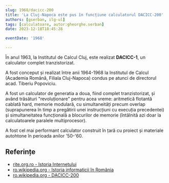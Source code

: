 ```yaml
---
slug: 1968/dacicc-200
title: 'La Cluj-Napoca este pus în funcțiune calculatorul DACICC-200'
authors: [gserban, ilg-ul]
tags: [calculatoare, autor:gheorghe.serban]
date: 2023-12-18T18:45:28

eventDate: '1968'

---
```


În anul 1963, la Institutul de Calcul Cluj, este realizat **DACICC-1**, un
calculator complet tranzistorizat.

<!-- truncate -->

A fost conceput și realizat între anii 1964-1968 la Institutul de Calcul
(Academia Română, Filiala Cluj-Napoca) condus pe atunci de directorul
acad. Tiberiu Popoviciu.

A fost un calculator de generatia a doua, fiind complet tranzistorizat,
și având trăsături "revoluționare" pentru acea vreme: aritmetică flotantă
cablată hard, memorie modulară, cu simultaneități precum overlap
(suprapunerea în timp a pregătirii unei instrucțiuni cu execuția
precedentei) și simultaneitatea funcțională a blocurilor de memorie
(întâlnită azi doar la calculatoarele paralele multiprocesor).

A fost cel mai performant calculator construit în țară cu proiect
și materiale autohtone în perioada anilor '50-'60.

## Referințe

- [rite.org.ro - Istoria Internetului](https://rite.org.ro/istoria-internetului/)
- [ro.wikipedia.org - Istoria informaticii în România](https://ro.wikipedia.org/wiki/Istoria_informaticii_în_România)
- [ro.wikipedia.org - DACICC-200](https://ro.wikipedia.org/wiki/DACICC-200)

